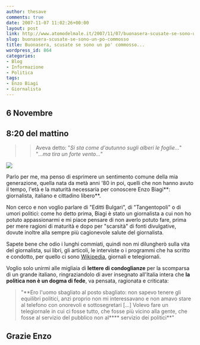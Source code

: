 ```yaml
---
author: thesave
comments: true
date: 2007-11-07 11:02:26+00:00
layout: post
link: http://www.atomodelmale.it/2007/11/07/buonasera-scusate-se-sono-un-po-commosso/
slug: buonasera-scusate-se-sono-un-po-commosso
title: Buonasera, scusate se sono un po' commosso...
wordpress_id: 864
categories:
- Blog
- Informazione
- Politica
tags:
- Enzo Biagi
- Giornalista
---
```


## 6 Novembre




## 8:20 del mattino




<blockquote>

> 
> Aveva detto:
"_Si sta come d'autunno
sugli alberi
le foglie..._"
"_...ma tira un forte vento..._"</blockquote>




![](http://www.atomodelmale.it/wp-content/uploads/2008/10/enzo-biagi.png)



<!-- more -->
Parlo per me, ma penso di esprimere un sentimento comune della mia generazione, quella nata da metà anni '80 in poi, quelli che non hanno avuto il tempo, l'età e la maturità necessaria per conoscere Enzo Biagi**: giornalista, italiano e cittadino libero**.

Non cerco e non voglio parlare di "Editti Bulgari", di "Tangentopoli" o di umori politici: come ho detto prima, Biagi è stato un giornalista a cui non ho potuto appassionarmi e mi piace pensare di non averlo potuto fare, prima per mere ragioni di maturità e dopo per "scarsità" di fonti divulgative, dovute inoltre alla sempre più cagionevole salute del giornalista.

Sapete bene che odio i lunghi commiati, quindi non mi dilungherò sulla vita del giornalista, sui libri, gli articoli, le interviste o i programmi che ha scritto e condotto, per quello ci sono [Wikipedia](http://it.wikipedia.org/wiki/Enzo_Biagi), giornali e telegiornali.

Voglio solo unirmi alle migliaia di **lettere di condoglianze** per la scomparsa di un grande italiano, ringraziandolo di aver insegnato all'Italia intera che **la politica non è un dogma di fede**, va pensata, ragionata e criticata:


<blockquote>"**Ero l'uomo sbagliato al posto sbagliato: non sapevo tenere gli equilibri politici, anzi proprio non mi interessavano e non amavo stare al telefono con onorevoli e sottosegretari [...] Volevo fare un telegiornale in cui ci fosse tutto, che fosse più vicino alla gente, che fosse al servizio del pubblico non al**** servizio dei politici**"</blockquote>




## **Grazie Enzo**



